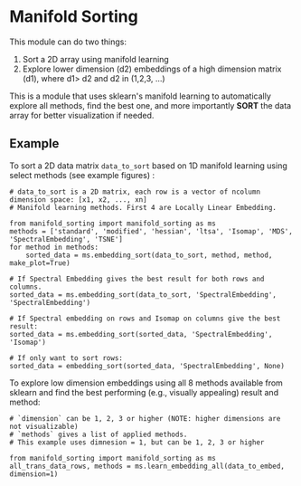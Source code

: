 # Manifold Sorting
This module can do two things:
1. Sort a 2D array using manifold learning
2. Explore lower dimension (d2) embeddings of a high dimension matrix (d1), where d1> d2 and d2 in (1,2,3, ...)

This is a module that uses sklearn's manifold learning to automatically explore all methods,
find the best one, and more importantly **SORT** the data array for better visualization if needed.

## Example
To sort a 2D data matrix `data_to_sort`  based on 1D manifold learning using select methods (see example figures) :

    # data_to_sort is a 2D matrix, each row is a vector of ncolumn dimension space: [x1, x2, ..., xn]
    # Manifold learning methods. First 4 are Locally Linear Embedding.

    from manifold_sorting import manifold_sorting as ms
    methods = ['standard', 'modified', 'hessian', 'ltsa', 'Isomap', 'MDS', 'SpectralEmbedding', 'TSNE']
    for method in methods:
        sorted_data = ms.embedding_sort(data_to_sort, method, method, make_plot=True)

    # If Spectral Embedding gives the best result for both rows and columns.
    sorted_data = ms.embedding_sort(data_to_sort, 'SpectralEmbedding', 'SpectralEmbedding')

    # If Spectral embedding on rows and Isomap on columns give the best result:
    sorted_data = ms.embedding_sort(sorted_data, 'SpectralEmbedding', 'Isomap')

    # If only want to sort rows:
    sorted_data = embedding_sort(sorted_data, 'SpectralEmbedding', None)


To explore low dimension embeddings using all 8 methods available from sklearn and find the best performing (e.g., visually appealing) result and method:

    # `dimension` can be 1, 2, 3 or higher (NOTE: higher dimensions are not visualizable)
    # `methods` gives a list of applied methods.
    # This example uses dimnesion = 1, but can be 1, 2, 3 or higher 
    
    from manifold_sorting import manifold_sorting as ms
    all_trans_data_rows, methods = ms.learn_embedding_all(data_to_embed, dimension=1)

    
